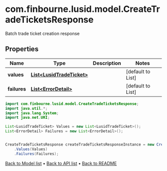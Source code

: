 # com.finbourne.lusid.model.CreateTradeTicketsResponse
Batch trade ticket creation response

## Properties

Name | Type | Description | Notes
------------ | ------------- | ------------- | -------------
**values** | [**List&lt;LusidTradeTicket&gt;**](LusidTradeTicket.md) |  | [default to List<LusidTradeTicket>]
**failures** | [**List&lt;ErrorDetail&gt;**](ErrorDetail.md) |  | [default to List<ErrorDetail>]

```java
import com.finbourne.lusid.model.CreateTradeTicketsResponse;
import java.util.*;
import java.lang.System;
import java.net.URI;

List<LusidTradeTicket> Values = new List<LusidTradeTicket>();
List<ErrorDetail> Failures = new List<ErrorDetail>();


CreateTradeTicketsResponse createTradeTicketsResponseInstance = new CreateTradeTicketsResponse()
    .Values(Values)
    .Failures(Failures);
```


[Back to Model list](../README.md#documentation-for-models) &#8226; [Back to API list](../README.md#documentation-for-api-endpoints) &#8226; [Back to README](../README.md)
